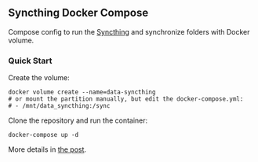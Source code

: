 ## Syncthing Docker Compose

Compose config to run the [Syncthing](https://syncthing.net/) and synchronize folders with Docker volume.

### Quick Start

Create the volume:

```
docker volume create --name=data-syncthing
# or mount the partition manually, but edit the docker-compose.yml:
# - /mnt/data_syncthing:/sync
```

Clone the repository and run the container:

```
docker-compose up -d
```

More details in [the post](http://slowprog.su/syncthing-docker-compose/).